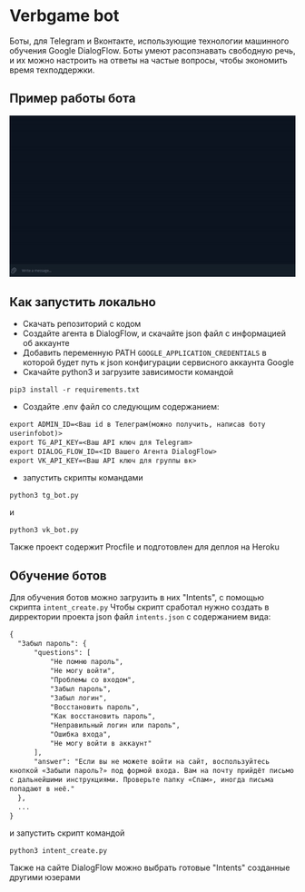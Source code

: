 # Verbgame bot

Боты, для Telegram и Вконтакте, использующие технологии машинного обучения Google DialogFlow.
Боты умеют расопзнавать свободную речь, и их можно настроить на ответы на частые вопросы,
чтобы экономить время техподдержки.

## Пример работы бота

![screen-gif](./tg.gif)

## Как запустить локально
* Скачать репозиторий с кодом   
* Создайте агента в DialogFlow, и скачайте json файл с информацией об аккаунте
* Добавить переменную PATH ```GOOGLE_APPLICATION_CREDENTIALS``` в которой будет
путь к json конфигурации сервисного аккаунта Google
* Скачайте python3 и загрузите зависимости командой
```
pip3 install -r requirements.txt
```
* Создайте .env файл со следующим содержанием:
```
export ADMIN_ID=<Ваш id в Телеграм(можно получить, написав боту userinfobot)>
export TG_API_KEY=<Ваш API ключ для Telegram>
export DIALOG_FLOW_ID=<ID Вашего Агента DialogFlow>
export VK_API_KEY=<Ваш API ключ для группы вк>
```
* запустить скрипты командами
```
python3 tg_bot.py
```
и
```
python3 vk_bot.py
```

Также проект содержит Procfile и подготовлен для деплоя на Heroku

## Обучение ботов

Для обучения ботов можно загрузить в них "Intents", с помощью скрипта ``` intent_create.py ```
Чтобы скрипт сработал нужно создать в дирректории проекта json файл ```intents.json``` с содержанием вида:
```
{
  "Забыл пароль": {
      "questions": [
          "Не помню пароль",
          "Не могу войти",
          "Проблемы со входом",
          "Забыл пароль",
          "Забыл логин",
          "Восстановить пароль",
          "Как восстановить пароль",
          "Неправильный логин или пароль",
          "Ошибка входа",
          "Не могу войти в аккаунт"
      ],
      "answer": "Если вы не можете войти на сайт, воспользуйтесь кнопкой «Забыли пароль?» под формой входа. Вам на почту прийдёт письмо с дальнейшими инструкциями. Проверьте папку «Спам», иногда письма попадают в неё."
  },
  ...
}
```
и запустить скрипт командой
```
python3 intent_create.py
```
Также на сайте DialogFlow можно выбрать готовые "Intents" созданные другими юзерами
